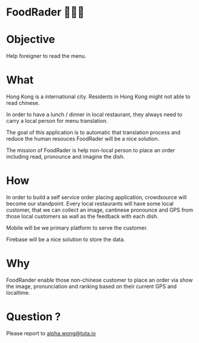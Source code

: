 # FoodRader 🕵🏼‍♀️

# Objective
Help foreigner to read the menu.

# What
Hong Kong is a international city. Residents in Hong Kong might not able to read  chinese. 

In order to have a lunch / dinner in local restaurant, they always need to carry a local person for menu translation. 

The goal of this application is to automatic that translation process and reduce the human resouces FoodRader will be a nice solution. 

The mission of FoodRader is help non-local person to place an order including read, pronounce and imagine the dish.

# How
In order to build a self service order placing application, crowdsource will become our standpoint. Every local restaurants will have some local customer, that we can collect an image, cantinese pronounce and GPS from those local customers as wall as the feedback with each dish. 

Mobile will be we primary platform to serve the customer.

Firebase will be a nice solution to store the data.

# Why
FoodRander enable those non-chinese customer to place an order via show the image, pronunciation and ranking based on their current GPS and localtime.

# Question ?
Please report to alpha.wong@tuta.io
